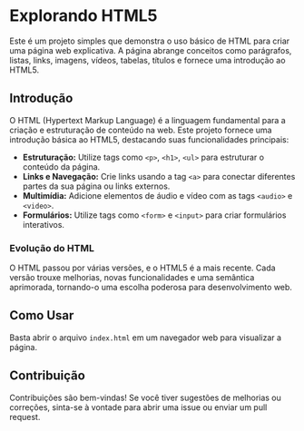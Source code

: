 # Explorando HTML5

Este é um projeto simples que demonstra o uso básico de HTML para criar uma página web explicativa. A página abrange conceitos como parágrafos, listas, links, imagens, vídeos, tabelas, títulos e fornece uma introdução ao HTML5.

## Introdução

O HTML (Hypertext Markup Language) é a linguagem fundamental para a criação e estruturação de conteúdo na web. Este projeto fornece uma introdução básica ao HTML5, destacando suas funcionalidades principais:

- **Estruturação:** Utilize tags como `<p>`, `<h1>`, `<ul>` para estruturar o conteúdo da página.
- **Links e Navegação:** Crie links usando a tag `<a>` para conectar diferentes partes da sua página ou links externos.
- **Multimídia:** Adicione elementos de áudio e vídeo com as tags `<audio>` e `<video>`.
- **Formulários:** Utilize tags como `<form>` e `<input>` para criar formulários interativos.

### Evolução do HTML

O HTML passou por várias versões, e o HTML5 é a mais recente. Cada versão trouxe melhorias, novas funcionalidades e uma semântica aprimorada, tornando-o uma escolha poderosa para desenvolvimento web.

## Como Usar

Basta abrir o arquivo `index.html` em um navegador web para visualizar a página.

## Contribuição

Contribuições são bem-vindas! Se você tiver sugestões de melhorias ou correções, sinta-se à vontade para abrir uma issue ou enviar um pull request.

